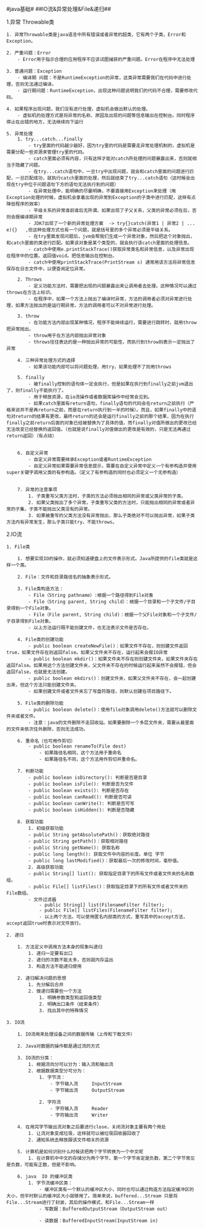 #java基础#
##IO流&异常处理&File&递归##

1.异常 Throwable类

	1. 异常Throwable类是java语言中所有错误或者异常的超类，它有两个子类，Error和Exception。
	
	2. 严重问题：Error
		- Error用于指示合理的应用程序不应该试图捕获的严重问题。Error在程序中无法处理
		
	3. 普通问题：Exception
		- 编译期 问题：不是RuntimeException的异常，这类异常需要我们在代码中进行处理，否则无法通过编译。
		- 运行期问题：RuntimeException，出现这种问题说明我们的代码不合理，需要修改代码。
	
	4. 如果程序出现问题，我们没有进行处理，虚拟机会做出默认的处理。
		- 虚拟机的处理方式是将异常的名称、原因及出现的问题等信息输出在控制台。同时程序停止在出错的地方，无法继续向下运行
	
	5. 异常处理
		1. try...catch...finally
			- try里面的代码越少越好，因为try里的代码是需要走异常处理机制的，虚拟机是需要分配一些资源来管理try里的代码。
			- catch里面必须有内容，只有这样才能对catch所处理的问题暴露出来，否则就相当于隐藏了问题。
			- 在try...catch语句中，一旦try中出现问题，就会和catch里面的问题进行匹配，一旦匹配成功，就执行catch里面的处理，然后就结束了try...catch语句（这时候会出现在try中位于问题语句下方的语句无法执行到的问题） 
			- 在异常处理中，能明确的尽量明确，不要直接用Exception来处理（用Exception处理的时候，虚拟机会拿着出现的异常到Exception的子类中进行匹配，这样有点降低程序的效率）
			- 平级关系的异常谁前谁后无所谓，如果出现了子父关系，父类的异常必须在后，否则会报编译期异常
			- JDK7出现了一个新的异常处理方案  -> try{}catch(异常1 | 异常2 | ... e){}   ,但这种处理方式也有一个问题，就是括号里的多个异常必须是平级关系。
			- 在try里面发现问题后，jvm会帮我们生成一个异常对象，然后把这个对象抛出，和catch里面的类进行匹配。如果该对象是某个类型的，就会执行该catch里面的处理信息。
			- catch中使用e.printStackTrace()获取异常类名和异常信息，以及异常出现在程序中的位置。返回值void。把信息输出在控制台。
			- catch中使用printStackTrace(PrintStream s) 通常用该方法将异常信息保存在日志文件中，以便查阅定位异常。 
	
		2. Throws
			- 定义功能方法时，需要把出现的问题暴露出来让调用者去处理。这种情况可以通过throws在方法上标识。
			- 在程序中，如果一个方法上抛出了编译时异常，方法的调用者必须对异常进行处理，如果方法抛出的是运行期异常，方法的调用者可以不对异常进行处理。
	
		3. throw
			- 在功能方法内部出现某种情况，程序不能继续运行，需要进行跳转时，就用throw把异常抛出。
			- throw用于在方法内部抛出异常对象
			- throws往往表达的是一种抛出异常的可能性，而执行到throw则表示一定抛出了异常
	
		4. 三种异常处理方式的选择
			- 如果该功能内部可以将问题处理，用try，如果处理不了则用throws
		
		5. finally
			- 被finally控制的语句体一定会执行，但是如果在执行到finally之前jvm退出了，则finally不能执行了。
			- 用于释放资源，在io流操作或者数据库操作中经常会见到。
			- 如果catch里面有return语句，finally语句的代码会在return之前执行（严格来说并不是再return之前，而是在return执行到一半的时候）。而且，如果finally中的语句对return的结果有更改，最终return的还会是运行finally之前的那个结果，因为在执行finally之前return后面的对象已经被替换为了具体的值，而finally对值所做出的更改已经无法改变已经替换的返回值。（也就是说finally对值做出的更改是有效的，只是无法再通过return返回）（有点绕）


		6. 自定义异常
			- 自定义异常需要继承Exception或者RuntimeException
			- 自定义异常如果需要异常信息提示，需要在自定义异常中定义一个有参构造并使用super关键字调用父类的有参构造。（定义了有参构造的同时也必须定义一个无参构造）


		7. 异常的注意事项
			1. 子类重写父类方法时，子类的方法必须抛出相同的异常或父类异常的子类。
			2. 如果父类抛出了多个异常，子类重写父类的方法时，只能抛出相同的异常或者异常的子集，子类不能抛出父类没有的异常。
			3. 如果被重写的父类方法没有异常抛出，那么子类绝对不可以抛出异常，如果子类方法内有异常发生，那么子类只能try，不能throws。


2.IO流

	1. File类
	
		1. 想要实现IO的操作，就必须知道硬盘上的文件表示形式。Java所提供的file类就是这样一个类。
		
		2. File：文件和目录路径名的抽象表示形式。
	
		3. File类构造方法：
			- File（String pathname）:根据一个路径得到File对象
			- File（String parent, String child）：根据一个目录和一个子文件/子目录得到一个File对象。
			- File（File parent, String child)：根据一个父File对象和一个子文件/子目录得到File对象。
			- 以上方法运行既不能创建文件，也无法表示文件是否存在。
	
		4. File类的创建功能
			- public boolean createNewFile()：如果文件不存在，则创建文件返回true，如果文件存在则返回false。如果父文件夹不存在，运行起来会报IO异常
			- public boolean mkdir()：如果文件夹不存在则创建文件夹，如果文件夹存在返回false。如果用这个方法创建文件夹，父文件夹不存在的时候运行起来虽然不会报错，但会返回false，也就是无法创建。
			- public boolean mkdirs()：创建文件夹，如果父文件夹不存在，会一起创建出来，但这个方法只能创建文件夹。
			- 如果创建文件或者文件夹忘了写盘符路径，则默认创建在项目路径下。
	
		5. File类的删除功能
			- public boolean delete()：使用file对象调用delete()方法就可以删除文件夹或者文件。
			- 注意：java的文件删除不走回收站。如果要删除一个多层文件夹，需要从最里面的文件夹依次往外删除，否则无法成功。
	  
		6. 重命名（也可用作剪切）
			- public boolean renameTo(File dest)
				- 如果路径名相同，这个方法用于重命名
				- 如果路径名不同，这个方法用作剪切并重命名。
	
		7. 判断功能
			- public boolean isDirectory(): 判断是否是目录
			- public boolean isFile(): 判断是否为文件
			- public boolean exists(): 判断是否存在
			- public boolean canRead(): 判断是否可读
			- public boolean canWrite(): 判断是否可写
			- public boolean isHidden(): 判断是否隐藏
	
		8. 获取功能
			1. 初级获取功能
			- public String getAbsolutePath()：获取绝对路径
			- public String getPath()：获取相对路径
			- public String getName(): 获取名称
			- public long length(): 获取文件中内容的长度。单位 字节
			- public long lastModified()：获取最后一次的修改时间，毫秒值。 
			2. 高级获取功能
			- public String[] list(): 获取指定目录下的所有文件或者文件夹的名称数组。
			- public File[] listFiles()：获取指定目录下的所有文件或者文件夹的File数组。
			- 文件过滤器
				- public String[] list(FilenameFilter filter);
				- public File[] listFiles(FilenameFilter filter);
				- 以上两个方法，可以使用匿名内部类的方式，重写其中的accept方法，accept返回true时表示对文件放行。
	
	2. 递归
	
		1. 方法定义中调用方法本身的现象叫递归
			1. 递归一定要有出口
			2. 递归的次数不能太多，否则就内存溢出
			3. 构造方法不能递归使用
		
		2. 递归解决问题的思想
			1. 先分解后合并
			2. 做递归需要些一个方法
				1. 明确参数类型和返回值类型
				2. 明确出口条件（结束条件）
				3. 找出其中的特殊情况
	
	3. IO流
	
		1. IO流用来处理设备之间的数据传输（上传和下载文件）
		
		2. Java对数据的操作都是通过流的方式 
	
		3. IO流的分类：
			1. 根据流向分可以分为：输入流和输出流
			2. 根据数据类型分可分为：
				1. 字节流：
					- 字节输入流		InputStream
					- 字节输出流		OutputStream
	
				2. 字符流
					- 字符输入流		Reader
					- 字符输出流		Writer
	
		4. 在用完字节输出流对象之后要进行close，关闭流对象主要有两个用处
			1. 让流对象变成垃圾，这样就可以被垃圾回收器回收了
			2. 通知系统去释放跟该文件相关的资源
	
		5. 计算机是如何识别什么时候该把两个字节转换为一个中文呢
			1. 在计算机中中文的存储分为两个字节，第一个字节肯定是负数，第二个字节常见是负数，可能有正数，但是不影响。
	
		6. java  IO 的缓冲区类
			1. 字节流缓冲区类：
				- 缓冲区类有一个默认的缓冲区大小，同时也可以通过构造方法指定缓冲区的大小，但平时默认的缓冲区大小就够用了。简单来说，buffered...Stream 只是将File...Stream进行了封装，其后的操作模式，和File...Stream一样
				- 写数据：BufferedOutputStream（OutputStream out）
					
				- 读数据：BufferedInputStream(InputStream in)